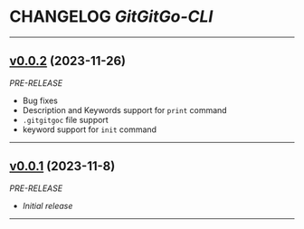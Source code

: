 # CHANGELOG _GitGitGo-CLI_

---

## [v0.0.2](https://github.com/phil1436/GitGitGo-CLI/tree/0.0.2) (2023-11-26)

_PRE-RELEASE_

-   Bug fixes
-   Description and Keywords support for `print` command
-   `.gitgitgoc` file support
-   keyword support for `init` command

---

## [v0.0.1](https://github.com/phil1436/GitGitGo-CLI/tree/0.0.1) (2023-11-8)

_PRE-RELEASE_

-   _Initial release_

---
